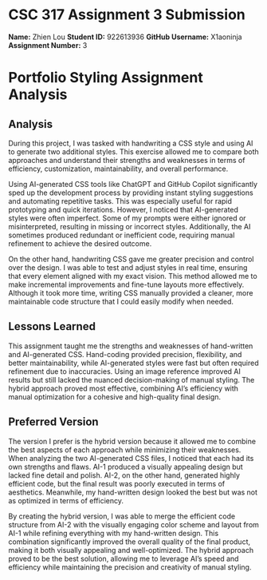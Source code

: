 # CSC 317 Assignment 3 Submission

**Name:** Zhien Lou
**Student ID:**  922613936
**GitHub Username:** X1aoninja
**Assignment Number:** 3


# Portfolio Styling Assignment Analysis

## Analysis
During this project, I was tasked with handwriting a CSS style and using AI to generate two additional styles. This exercise allowed me to compare both approaches and understand their strengths and weaknesses in terms of efficiency, customization, maintainability, and overall performance.

Using AI-generated CSS tools like ChatGPT and GitHub Copilot significantly sped up the development process by providing instant styling suggestions and automating repetitive tasks. This was especially useful for rapid prototyping and quick iterations. However, I noticed that AI-generated styles were often imperfect. Some of my prompts were either ignored or misinterpreted, resulting in missing or incorrect styles. Additionally, the AI sometimes produced redundant or inefficient code, requiring manual refinement to achieve the desired outcome.

On the other hand, handwriting CSS gave me greater precision and control over the design. I was able to test and adjust styles in real time, ensuring that every element aligned with my exact vision. This method allowed me to make incremental improvements and fine-tune layouts more effectively. Although it took more time, writing CSS manually provided a cleaner, more maintainable code structure that I could easily modify when needed.

## Lessons Learned
This assignment taught me the strengths and weaknesses of hand-written and AI-generated CSS. Hand-coding provided precision, flexibility, and better maintainability, while AI-generated styles were fast but often required refinement due to inaccuracies. Using an image reference improved AI results but still lacked the nuanced decision-making of manual styling. The hybrid approach proved most effective, combining AI’s efficiency with manual optimization for a cohesive and high-quality final design. 

## Preferred Version
The version I prefer is the hybrid version because it allowed me to combine the best aspects of each approach while minimizing their weaknesses. When analyzing the two AI-generated CSS files, I noticed that each had its own strengths and flaws. AI-1 produced a visually appealing design but lacked fine detail and polish. AI-2, on the other hand, generated highly efficient code, but the final result was poorly executed in terms of aesthetics. Meanwhile, my hand-written design looked the best but was not as optimized in terms of efficiency.

By creating the hybrid version, I was able to merge the efficient code structure from AI-2 with the visually engaging color scheme and layout from AI-1 while refining everything with my hand-written design. This combination significantly improved the overall quality of the final product, making it both visually appealing and well-optimized. The hybrid approach proved to be the best solution, allowing me to leverage AI’s speed and efficiency while maintaining the precision and creativity of manual styling.